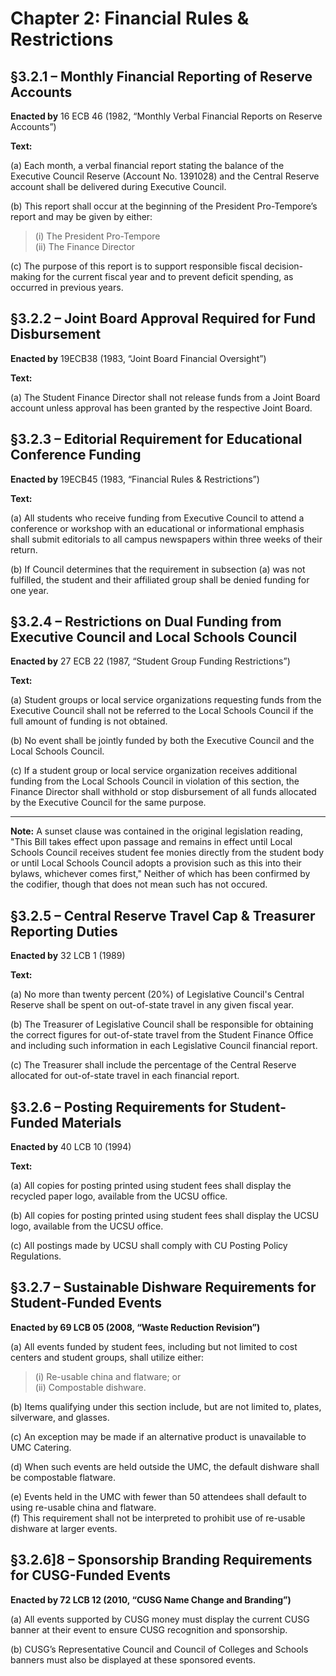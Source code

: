 # Chapter 2: Financial Rules & Restrictions

## §3.2.1 – Monthly Financial Reporting of Reserve Accounts

**Enacted by** 16 ECB 46 (1982, “Monthly Verbal Financial Reports on Reserve Accounts”)

**Text:**

(a) Each month, a verbal financial report stating the balance of the Executive Council Reserve (Account No. 1391028) and the Central Reserve account shall be delivered during Executive Council.

(b) This report shall occur at the beginning of the President Pro-Tempore’s report and may be given by either:  
> (i) The President Pro-Tempore  
> (ii) The Finance Director

(c) The purpose of this report is to support responsible fiscal decision-making for the current fiscal year and to prevent deficit spending, as occurred in previous years.

## §3.2.2 – Joint Board Approval Required for Fund Disbursement

**Enacted by** 19ECB38 (1983, “Joint Board Financial Oversight”)

**Text:**

(a) The Student Finance Director shall not release funds from a Joint Board account unless approval has been granted by the respective Joint Board.

## §3.2.3 – Editorial Requirement for Educational Conference Funding

**Enacted by** 19ECB45 (1983, “Financial Rules & Restrictions”)

**Text:**

(a) All students who receive funding from Executive Council to attend a conference or workshop with an educational or informational emphasis shall submit editorials to all campus newspapers within three weeks of their return.

(b) If Council determines that the requirement in subsection (a) was not fulfilled, the student and their affiliated group shall be denied funding for one year.

## §3.2.4 – Restrictions on Dual Funding from Executive Council and Local Schools Council

**Enacted by** 27 ECB 22 (1987, “Student Group Funding Restrictions”)

**Text:**

(a) Student groups or local service organizations requesting funds from the Executive Council shall not be referred to the Local Schools Council if the full amount of funding is not obtained.  

(b) No event shall be jointly funded by both the Executive Council and the Local Schools Council.  

(c) If a student group or local service organization receives additional funding from the Local Schools Council in violation of this section, the Finance Director shall withhold or stop disbursement of all funds allocated by the Executive Council for the same purpose.

---
**Note:** A sunset clause was contained in the original legislation reading, "This Bill takes effect upon passage and remains in effect until 
Local Schools Council receives student fee monies directly 
from the student body or until Local Schools Council adopts a 
provision such as this into their bylaws, whichever comes first," Neither of which has been confirmed by the codifier, though that does not mean such has not occured.

## §3.2.5 – Central Reserve Travel Cap & Treasurer Reporting Duties

**Enacted by** 32 LCB 1 (1989)

**Text:**

(a) No more than twenty percent (20%) of Legislative Council's Central Reserve shall be spent on out-of-state travel in any given fiscal year.

(b) The Treasurer of Legislative Council shall be responsible for obtaining the correct figures for out-of-state travel from the Student Finance Office and including such information in each Legislative Council financial report.

(c) The Treasurer shall include the percentage of the Central Reserve allocated for out-of-state travel in each financial report.


## §3.2.6 – Posting Requirements for Student-Funded Materials

**Enacted by** 40 LCB 10 (1994)

**Text:**

(a) All copies for posting printed using student fees shall display the recycled paper logo, available from the UCSU office.

(b) All copies for posting printed using student fees shall display the UCSU logo, available from the UCSU office.

(c) All postings made by UCSU shall comply with CU Posting Policy Regulations.


## §3.2.7 – Sustainable Dishware Requirements for Student-Funded Events  
**Enacted by 69 LCB 05 (2008, “Waste Reduction Revision”)**

(a) All events funded by student fees, including but not limited to cost centers and student groups, shall utilize either:  
> (i) Re-usable china and flatware; or  
> (ii) Compostable dishware.  

(b) Items qualifying under this section include, but are not limited to, plates, silverware, and glasses.  

(c) An exception may be made if an alternative product is unavailable to UMC Catering.

(d) When such events are held outside the UMC, the default dishware shall be compostable flatware.

(e) Events held in the UMC with fewer than 50 attendees shall default to using re-usable china and flatware.  
(f) This requirement shall not be interpreted to prohibit use of re-usable dishware at larger events.


## §3.2.6]8 – Sponsorship Branding Requirements for CUSG-Funded Events  
**Enacted by 72 LCB 12 (2010, “CUSG Name Change and Branding”)**

(a) All events supported by CUSG money must display the current CUSG banner at their event to ensure CUSG recognition and sponsorship.

(b) CUSG’s Representative Council and Council of Colleges and Schools banners must also be displayed at these sponsored events.
